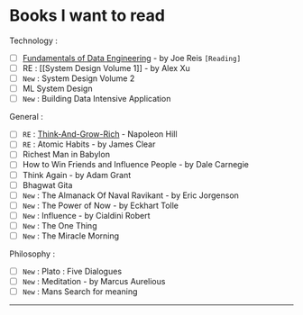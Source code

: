 # Books I want to read 

Technology : 
- [ ] [Fundamentals of Data Engineering](Summary-Fundamentals-of-Data%20Engineering.canvas) - by Joe Reis `[Reading]`
- [ ] RE : [[System Design Volume 1]] - by Alex Xu
- [ ] `New` : System Design Volume 2 
- [ ] ML System Design 
- [ ] `New` : Building Data Intensive Application

General : 
- [ ] `RE` : [Think-And-Grow-Rich](Summary-Think-And-Grow-Rich.canvas) - Napoleon Hill 
- [ ] `RE` : Atomic Habits - by James Clear
- [ ] Richest Man in Babylon 
- [ ] How to Win Friends and Influence People - by Dale Carnegie
- [ ] Think Again - by Adam Grant 
- [ ] Bhagwat Gita 
- [ ] `New` : The Almanack Of Naval Ravikant - by Eric Jorgenson
- [ ] `New` : The Power of Now - by Eckhart Tolle
- [ ] `New` : Influence - by Cialdini Robert
- [ ] `New` : The One Thing
- [ ] `New` : The Miracle Morning 

Philosophy : 
- [ ] `New` : Plato : Five Dialogues
- [ ] `New` : Meditation - by Marcus Aurelious
- [ ] `New` : Mans Search for meaning

----
